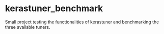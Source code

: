 # kerastuner_benchmark
Small project testing the functionalities of kerastuner and benchmarking the three available tuners.
